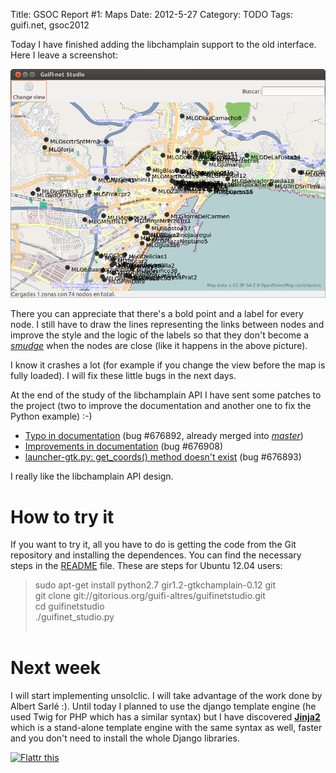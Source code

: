 Title: GSOC Report #1: Maps
Date: 2012-5-27
Category: TODO
Tags: guifi.net, gsoc2012

Today I have finished adding the libchamplain support to the old interface. Here I leave a screenshot:

[![](/img/guifinetstudio1.png)](/img/guifinetstudio1.png)

There you can appreciate that there's a bold point and a label for every node. I still have to draw the lines representing the links between
nodes and improve the style and the logic of the labels so that they don't become a
[*smudge*](http://www.wordreference.com/es/translation.asp?tranword=smudge) when the nodes are close (like it happens in the above picture).

I know it crashes a lot (for example if you change the view before the map is fully loaded). I will fix these little bugs in the next days.

At the end of the study of the libchamplain API I have sent some patches to the project (two to improve the documentation and another one to
fix the Python example) :-)

-   [Typo in documentation](https://bugzilla.gnome.org/show_bug.cgi?id=676892) (bug #676892, already merged
    into [*master*](http://git.gnome.org/browse/libchamplain/commit/?id=ba3e573539939ae02ec686901b452c466b0c4e4e)) 
-   [Improvements in documentation](https://bugzilla.gnome.org/show_bug.cgi?id=676908) (bug #676908)
-   [launcher-gtk.py: get_coords() method doesn't exist](https://bugzilla.gnome.org/show_bug.cgi?id=676893) (bug #676893)

I really like the libchamplain API design.

# How to try it

If you want to try it, all you have to do is getting the code from the Git repository and installing the dependences. You can find the
necessary steps in the [README](https://gitorious.org/guifi-altres/guifinetstudio/blobs/master/README) file. These are steps for Ubuntu
12.04 users:

> sudo apt-get install python2.7 gir1.2-gtkchamplain-0.12 git  
> git clone git://gitorious.org/guifi-altres/guifinetstudio.git  
> cd guifinetstudio  
> ./guifinet_studio.py  
>  

# Next week

I will start implementing unsolclic. I will take advantage of the work done by Albert Sarlé :). Until today I planned to use the django
template engine (he used Twig for PHP which has a similar syntax) but I have discovered [**Jinja2**](http://jinja.pocoo.org/docs/) which is
a stand-alone template engine with the same syntax as well, faster and you don't need to install the whole Django libraries.

[![Flattr this](http://api.flattr.com/button/flattr-badge-large.png "Flattr this")](http://flattr.com/thing/699059/GSOC-Report-1-Maps)
